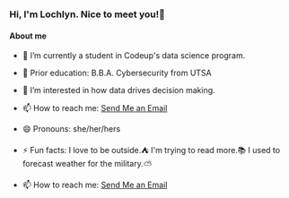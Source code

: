 ### Hi, I'm Lochlyn. Nice to meet you!👋




#### About me

- 🔭 I’m currently a student in Codeup's data science program.
- 🌱 Prior education: B.B.A. Cybersecurity from UTSA
- 🤔 I’m interested in how data drives decision making.
- 📫 How to reach me: <a href="mailto:lochlyn.laskowski@gmail.com">Send Me an Email</a>
- 😄 Pronouns: she/her/hers

- ⚡ Fun facts: I love to be outside.⛺  I'm trying to read more.📚  I used to forecast weather for the military.⛅

- 📫 How to reach me: <a href="mailto:lochlyn.laskowski@gmail.com">Send Me an Email</a>
